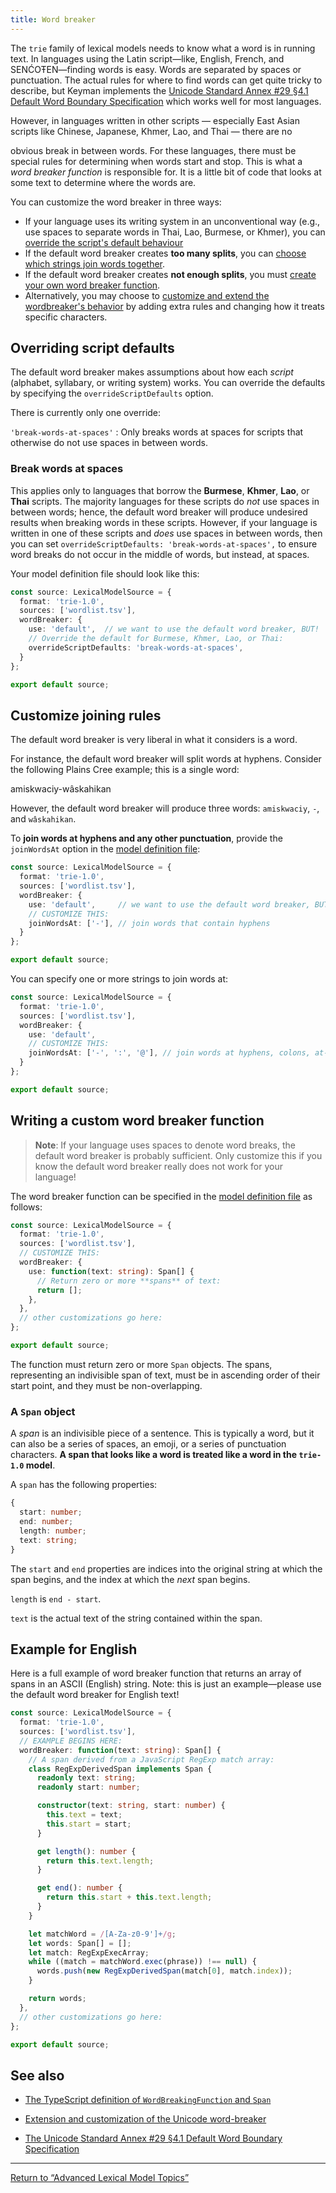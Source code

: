 ```yaml
---
title: Word breaker
---
```


The `trie` family of lexical models needs to know what a word is in
running text. In languages using the Latin script—like, English, French,
and SENĆOŦEN—finding words is easy. Words are separated by spaces or
punctuation. The actual rules for where to find words can get quite
tricky to describe, but Keyman implements the [Unicode Standard Annex #29 §4.1 Default Word Boundary Specification](https://unicode.org/reports/tr29/#Word_Boundaries) 
which works well for most languages.

However, in languages written in other scripts — especially East Asian
scripts like Chinese, Japanese, Khmer, Lao, and Thai — there are no

obvious break in between words. For these languages, there must be
special rules for determining when words start and stop. This is what a
_word breaker function_ is responsible for. It is
a little bit of code that looks at some text to determine where the
words are.

You can customize the word breaker in three ways:

-   If your language uses its writing system in an unconventional way
    (e.g., use spaces to separate words in Thai, Lao, Burmese, or
    Khmer), you can [override the script's default
    behaviour](#overrides)
-   If the default word breaker creates **too many splits**, you can
    [choose which strings join words together](#join).
-   If the default word breaker creates **not enough splits**, you must
    [create your own word breaker function](#custom).
-   Alternatively, you may choose to [customize and extend the
    wordbreaker's behavior](./unicode-breaker-extension) by adding extra
    rules and changing how it treats specific characters.

## Overriding script defaults

The default word breaker makes assumptions about how each
_script_ (alphabet, syllabary, or writing system)
works. You can override the defaults by specifying the
`overrideScriptDefaults` option.

There is currently only one override:

`'break-words-at-spaces'`
:   Only breaks words at spaces for scripts that otherwise do not use
    spaces in between words.

### Break words at spaces

This applies only to languages that borrow the **Burmese**, **Khmer**,
**Lao**, or **Thai** scripts. The majority languages for these scripts
do *not* use spaces in between words; hence, the default word breaker
will produce undesired results when breaking words in these scripts.
However, if your language is written in one of these scripts and *does*
use spaces in between words, then you can set
`overrideScriptDefaults: 'break-words-at-spaces',` to ensure word breaks
do not occur in the middle of words, but instead, at spaces.

Your model definition file should look like this:

```typescript
const source: LexicalModelSource = {
  format: 'trie-1.0',
  sources: ['wordlist.tsv'],
  wordBreaker: {
    use: 'default',  // we want to use the default word breaker, BUT!
    // Override the default for Burmese, Khmer, Lao, or Thai:
    overrideScriptDefaults: 'break-words-at-spaces',
  }
};

export default source;
```

## Customize joining rules

The default word breaker is very liberal in what it considers is a word.

For instance, the default word breaker will split words at hyphens.
Consider the following Plains Cree example; this is a single word:

amiskwaciy-wâskahikan

However, the default word breaker will produce three words:
`amiskwaciy`, `-`, and `wâskahikan`.

To **join words at hyphens and any other punctuation**, provide the
`joinWordsAt` option in the [model definition file](./model-definition-file):

```typescript
const source: LexicalModelSource = {
  format: 'trie-1.0',
  sources: ['wordlist.tsv'],
  wordBreaker: {
    use: 'default',     // we want to use the default word breaker, BUT!
    // CUSTOMIZE THIS:
    joinWordsAt: ['-'], // join words that contain hyphens
  }
};

export default source;
```

You can specify one or more strings to join words at:

```typescript
const source: LexicalModelSource = {
  format: 'trie-1.0',
  sources: ['wordlist.tsv'],
  wordBreaker: {
    use: 'default',
    // CUSTOMIZE THIS:
    joinWordsAt: ['-', ':', '@'], // join words at hyphens, colons, at-signs
  }
};

export default source;
```

## Writing a custom word breaker function

> **Note**: If your language uses spaces to denote word breaks, the
default word breaker is probably sufficient. Only customize this if you
know the default word breaker really does not work for your language!

The word breaker function can be specified in the [model definition file](./model-definition-file) as follows:

```typescript
const source: LexicalModelSource = {
  format: 'trie-1.0',
  sources: ['wordlist.tsv'],
  // CUSTOMIZE THIS:
  wordBreaker: {
    use: function(text: string): Span[] {
      // Return zero or more **spans** of text:
      return [];
    },
  },
  // other customizations go here:
};

export default source;
```

The function must return zero or more `Span` objects. The spans,
representing an indivisible span of text, must be in ascending order of
their start point, and they must be non-overlapping.

### A `Span` object

A _span_ is an indivisible piece of a sentence.
This is typically a word, but it can also be a series of spaces, an
emoji, or a series of punctuation characters. **A span that looks like a
word is treated like a word in the `trie-1.0` model**.

A `span` has the following properties:

```typescript
{
  start: number;
  end: number;
  length: number;
  text: string;
}
```

The `start` and `end` properties are indices into the original string at
which the span begins, and the index at which the *next* span begins.

`length` is `end - start`.

`text` is the actual text of the string contained within the span.

## Example for English

Here is a full example of word breaker function that returns an array of
spans in an ASCII (English) string. Note: this is just an example—please
use the default word breaker for English text!

```typescript
const source: LexicalModelSource = {
  format: 'trie-1.0',
  sources: ['wordlist.tsv'],
  // EXAMPLE BEGINS HERE:
  wordBreaker: function(text: string): Span[] {
    // A span derived from a JavaScript RegExp match array:
    class RegExpDerivedSpan implements Span {
      readonly text: string;
      readonly start: number;

      constructor(text: string, start: number) {
        this.text = text;
        this.start = start;
      }

      get length(): number {
        return this.text.length;
      }

      get end(): number {
        return this.start + this.text.length;
      }
    }

    let matchWord = /[A-Za-z0-9']+/g;
    let words: Span[] = [];
    let match: RegExpExecArray;
    while ((match = matchWord.exec(phrase)) !== null) {
      words.push(new RegExpDerivedSpan(match[0], match.index));
    }

    return words;
  },
  // other customizations go here:
};

export default source;
```

## See also

- [The TypeScript definition of `WordBreakingFunction` and
`Span`](https://github.com/keymanapp/keyman/blob/4211b468949860b8fb4a4707710472ab9e33c581/common/lexical-model-types/index.d.ts#L286-L323)  

- [Extension and customization of the Unicode word-breaker](./unicode-breaker-extension)  

- [The Unicode Standard Annex \#29 §4.1 Default Word Boundary Specification](https://unicode.org/reports/tr29/#Word_Boundaries)

------------------------------------------------------------------------

[Return to “Advanced Lexical Model Topics”](./)